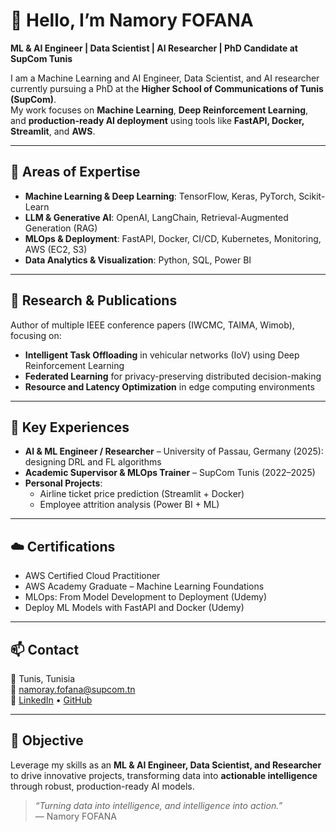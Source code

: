 # 👋 Hello, I’m Namory FOFANA

**ML & AI Engineer | Data Scientist | AI Researcher | PhD Candidate at SupCom Tunis**

I am a Machine Learning and AI Engineer, Data Scientist, and AI researcher currently pursuing a PhD at the **Higher School of Communications of Tunis (SupCom)**.  
My work focuses on **Machine Learning**, **Deep Reinforcement Learning**, and **production-ready AI deployment** using tools like **FastAPI, Docker, Streamlit**, and **AWS**.

---

## 🎯 Areas of Expertise
- **Machine Learning & Deep Learning**: TensorFlow, Keras, PyTorch, Scikit-Learn  
- **LLM & Generative AI**: OpenAI, LangChain, Retrieval-Augmented Generation (RAG)  
- **MLOps & Deployment**: FastAPI, Docker, CI/CD, Kubernetes, Monitoring, AWS (EC2, S3)  
- **Data Analytics & Visualization**: Python, SQL, Power BI  

---

## 🧠 Research & Publications
Author of multiple IEEE conference papers (IWCMC, TAIMA, Wimob), focusing on:  
- **Intelligent Task Offloading** in vehicular networks (IoV) using Deep Reinforcement Learning  
- **Federated Learning** for privacy-preserving distributed decision-making  
- **Resource and Latency Optimization** in edge computing environments  

---

## 🧩 Key Experiences
- **AI & ML Engineer / Researcher** – University of Passau, Germany (2025): designing DRL and FL algorithms  
- **Academic Supervisor & MLOps Trainer** – SupCom Tunis (2022–2025)  
- **Personal Projects**:  
  - Airline ticket price prediction (Streamlit + Docker)  
  - Employee attrition analysis (Power BI + ML)  

---

## ☁️ Certifications
- AWS Certified Cloud Practitioner  
- AWS Academy Graduate – Machine Learning Foundations  
- MLOps: From Model Development to Deployment (Udemy)  
- Deploy ML Models with FastAPI and Docker (Udemy)  

---

## 📫 Contact
📍 Tunis, Tunisia  
📧 namoray.fofana@supcom.tn  
🔗 [LinkedIn](https://www.linkedin.com/in/namory-fofana-64655718b/) • [GitHub](https://github.com/Lamethode)

---

## 🚀 Objective
Leverage my skills as an **ML & AI Engineer, Data Scientist, and Researcher** to drive innovative projects, transforming data into **actionable intelligence** through robust, production-ready AI models.

> _“Turning data into intelligence, and intelligence into action.”_  
> — Namory FOFANA
